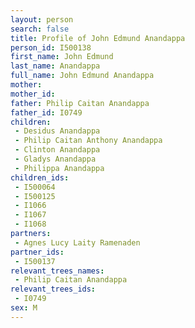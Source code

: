 ```yaml
---
layout: person
search: false
title: Profile of John Edmund Anandappa
person_id: I500138
first_name: John Edmund
last_name: Anandappa
full_name: John Edmund Anandappa
mother: 
mother_id: 
father: Philip Caitan Anandappa
father_id: I0749
children:
 - Desidus Anandappa
 - Philip Caitan Anthony Anandappa
 - Clinton Anandappa
 - Gladys Anandappa
 - Philippa Anandappa
children_ids:
 - I500064
 - I500125
 - I1066
 - I1067
 - I1068
partners:
 - Agnes Lucy Laity Ramenaden
partner_ids:
 - I500137
relevant_trees_names:
 - Philip Caitan Anandappa
relevant_trees_ids:
 - I0749
sex: M
---
```


